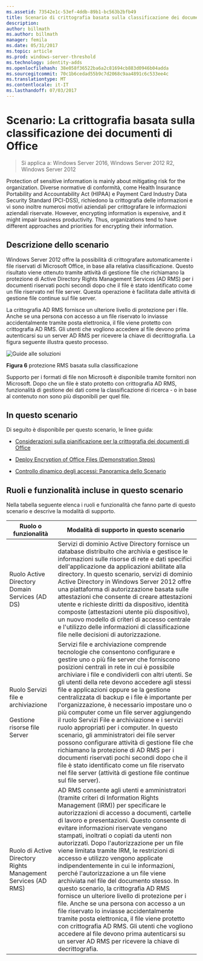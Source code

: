 ```yaml
---
ms.assetid: 73542e1c-53ef-4ddb-89b1-bc563b2bfb49
title: Scenario di crittografia basata sulla classificazione dei documenti di Office
description: 
author: billmath
ms.author: billmath
manager: femila
ms.date: 05/31/2017
ms.topic: article
ms.prod: windows-server-threshold
ms.technology: identity-adds
ms.openlocfilehash: 38e058f36522ba6a2c81694cb883d0946b04adda
ms.sourcegitcommit: 70c1b6cedad55b9c7d2068c9aa4891c6c533ee4c
ms.translationtype: MT
ms.contentlocale: it-IT
ms.lasthandoff: 07/03/2017
---
```

# <a name="scenario-classification-based-encryption-for-office-documents"></a>Scenario: La crittografia basata sulla classificazione dei documenti di Office

>Si applica a: Windows Server 2016, Windows Server 2012 R2, Windows Server 2012

Protection of sensitive information is mainly about mitigating risk for the organization. Diverse normative di conformità, come Health Insurance Portability and Accountability Act (HIPAA) e Payment Card Industry Data Security Standard (PCI-DSS), richiedono la crittografia delle informazioni e vi sono inoltre numerosi motivi aziendali per crittografare le informazioni aziendali riservate. However, encrypting information is expensive, and it might impair business productivity. Thus, organizations tend to have different approaches and priorities for encrypting their information.  
  
## <a name="BKMK_OVER"></a>Descrizione dello scenario  
 Windows Server 2012 offre la possibilità di crittografare automaticamente i file riservati di Microsoft Office, in base alla relativa classificazione. Questo risultato viene ottenuto tramite attività di gestione file che richiamano la protezione di Active Directory Rights Management Services (AD RMS) per i documenti riservati pochi secondi dopo che il file è stato identificato come un file riservato nel file server. Questa operazione è facilitata dalle attività di gestione file continue sul file server.  
  
La crittografia AD RMS fornisce un ulteriore livello di protezione per i file. Anche se una persona con accesso a un file riservato lo inviasse accidentalmente tramite posta elettronica, il file viene protetto con crittografia AD RMS. Gli utenti che vogliono accedere al file devono prima autenticarsi su un server AD RMS per ricevere la chiave di decrittografia. La figura seguente illustra questo processo.  
  
![Guide alle soluzioni](media/Scenario--Classification-Based-Encryption-for-Office-Documents/DynamicAccessControl_RevGuide_6.JPG)  
  
**Figura 6** protezione RMS basata sulla classificazione  
  
Supporto per i formati di file non Microsoft è disponibile tramite fornitori non Microsoft. Dopo che un file è stato protetto con crittografia AD RMS, funzionalità di gestione dei dati come la classificazione di ricerca - o in base al contenuto non sono più disponibili per quel file.  
  
## <a name="in-this-scenario"></a>In questo scenario  
Di seguito è disponibile per questo scenario, le linee guida:  
  
-   [Considerazioni sulla pianificazione per la crittografia dei documenti di Office](assetId:///14714ba6-d6a2-45e4-aae5-d3318817e52a)  
  
-   [Deploy Encryption of Office Files &#40;Demonstration Steps&#41;](Deploy-Encryption-of-Office-Files--Demonstration-Steps-.md)  
  
-   [Controllo dinamico degli accessi: Panoramica dello Scenario](Dynamic-Access-Control--Scenario-Overview.md)  
  
## <a name="BKMK_NEW"></a>Ruoli e funzionalità incluse in questo scenario  
Nella tabella seguente elenca i ruoli e funzionalità che fanno parte di questo scenario e descrive la modalità di supporto.  
  
|Ruolo o funzionalità|Modalità di supporto in questo scenario|  
|-----------------|---------------------------------|  
|Ruolo Active Directory Domain Services (AD DS)|Servizi di dominio Active Directory fornisce un database distribuito che archivia e gestisce le informazioni sulle risorse di rete e dati specifici dell'applicazione da applicazioni abilitate alla directory. In questo scenario, servizi di dominio Active Directory in Windows Server 2012 offre una piattaforma di autorizzazione basata sulle attestazioni che consente di creare attestazioni utente e richieste diritti da dispositivo, identità composte (attestazioni utente più dispositivo), un nuovo modello di criteri di accesso centrale e l'utilizzo delle informazioni di classificazione file nelle decisioni di autorizzazione.|  
|Ruolo Servizi file e archiviazione<br /><br />Gestione risorse file Server|Servizi file e archiviazione comprende tecnologie che consentono configurare e gestire uno o più file server che forniscono posizioni centrali in rete in cui è possibile archiviare i file e condividerli con altri utenti. Se gli utenti della rete devono accedere agli stessi file e applicazioni oppure se la gestione centralizzata di backup e i file è importante per l'organizzazione, è necessario impostare uno o più computer come un file server aggiungendo il ruolo Servizi File e archiviazione e i servizi ruolo appropriati per i computer. In questo scenario, gli amministratori dei file server possono configurare attività di gestione file che richiamano la protezione di AD RMS per i documenti riservati pochi secondi dopo che il file è stato identificato come un file riservato nel file server (attività di gestione file continue sul file server).|  
|Ruolo di Active Directory Rights Management Services (AD RMS)|AD RMS consente agli utenti e amministratori (tramite criteri di Information Rights Management (IRM)) per specificare le autorizzazioni di accesso a documenti, cartelle di lavoro e presentazioni. Questo consente di evitare informazioni riservate vengano stampati, inoltrati o copiati da utenti non autorizzati. Dopo l'autorizzazione per un file viene limitata tramite IRM, le restrizioni di accesso e utilizzo vengono applicate indipendentemente in cui le informazioni, perché l'autorizzazione a un file viene archiviata nel file del documento stesso. In questo scenario, la crittografia AD RMS fornisce un ulteriore livello di protezione per i file. Anche se una persona con accesso a un file riservato lo inviasse accidentalmente tramite posta elettronica, il file viene protetto con crittografia AD RMS. Gli utenti che vogliono accedere al file devono prima autenticarsi su un server AD RMS per ricevere la chiave di decrittografia.|  
  


